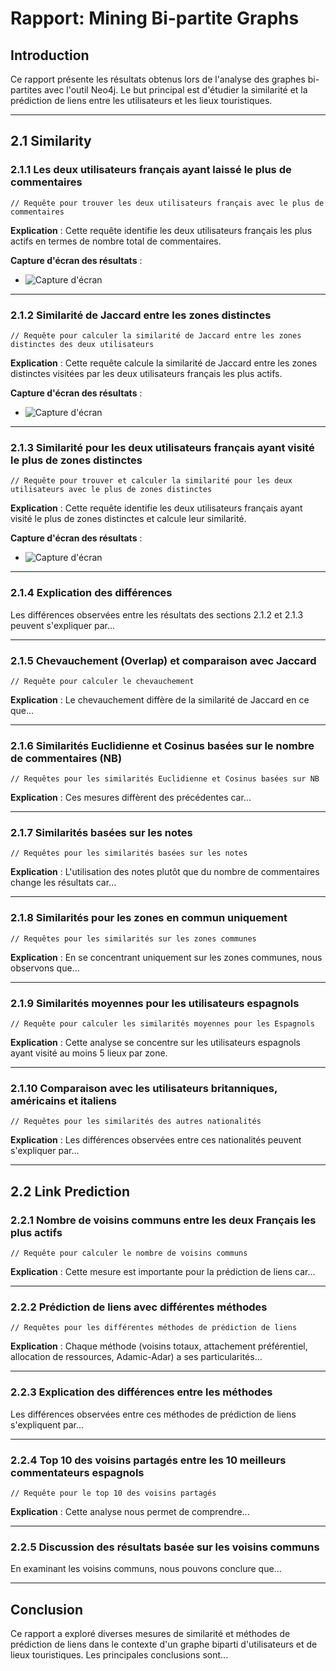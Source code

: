 # Rapport: Mining Bi-partite Graphs

## Introduction

Ce rapport présente les résultats obtenus lors de l'analyse des graphes bi-partites avec l'outil Neo4j. Le but principal est d'étudier la similarité et la prédiction de liens entre les utilisateurs et les lieux touristiques.

---

## 2.1 Similarity

### 2.1.1 Les deux utilisateurs français ayant laissé le plus de commentaires

```cypher
// Requête pour trouver les deux utilisateurs français avec le plus de commentaires
```

**Explication** : Cette requête identifie les deux utilisateurs français les plus actifs en termes de nombre total de commentaires.

**Capture d'écran des résultats** :
- ![Capture d'écran](path_to_screenshot_2.1.1)

---

### 2.1.2 Similarité de Jaccard entre les zones distinctes

```cypher
// Requête pour calculer la similarité de Jaccard entre les zones distinctes des deux utilisateurs
```

**Explication** : Cette requête calcule la similarité de Jaccard entre les zones distinctes visitées par les deux utilisateurs français les plus actifs.

**Capture d'écran des résultats** :
- ![Capture d'écran](path_to_screenshot_2.1.2)

---

### 2.1.3 Similarité pour les deux utilisateurs français ayant visité le plus de zones distinctes

```cypher
// Requête pour trouver et calculer la similarité pour les deux utilisateurs avec le plus de zones distinctes
```

**Explication** : Cette requête identifie les deux utilisateurs français ayant visité le plus de zones distinctes et calcule leur similarité.

**Capture d'écran des résultats** :
- ![Capture d'écran](path_to_screenshot_2.1.3)

---

### 2.1.4 Explication des différences

Les différences observées entre les résultats des sections 2.1.2 et 2.1.3 peuvent s'expliquer par...

---

### 2.1.5 Chevauchement (Overlap) et comparaison avec Jaccard

```cypher
// Requête pour calculer le chevauchement
```

**Explication** : Le chevauchement diffère de la similarité de Jaccard en ce que...

---

### 2.1.6 Similarités Euclidienne et Cosinus basées sur le nombre de commentaires (NB)

```cypher
// Requêtes pour les similarités Euclidienne et Cosinus basées sur NB
```

**Explication** : Ces mesures diffèrent des précédentes car...

---

### 2.1.7 Similarités basées sur les notes

```cypher
// Requêtes pour les similarités basées sur les notes
```

**Explication** : L'utilisation des notes plutôt que du nombre de commentaires change les résultats car...

---

### 2.1.8 Similarités pour les zones en commun uniquement

```cypher
// Requêtes pour les similarités sur les zones communes
```

**Explication** : En se concentrant uniquement sur les zones communes, nous observons que...

---

### 2.1.9 Similarités moyennes pour les utilisateurs espagnols

```cypher
// Requête pour calculer les similarités moyennes pour les Espagnols
```

**Explication** : Cette analyse se concentre sur les utilisateurs espagnols ayant visité au moins 5 lieux par zone.

---

### 2.1.10 Comparaison avec les utilisateurs britanniques, américains et italiens

```cypher
// Requêtes pour les similarités des autres nationalités
```

**Explication** : Les différences observées entre ces nationalités peuvent s'expliquer par...

---

## 2.2 Link Prediction

### 2.2.1 Nombre de voisins communs entre les deux Français les plus actifs

```cypher
// Requête pour calculer le nombre de voisins communs
```

**Explication** : Cette mesure est importante pour la prédiction de liens car...

---

### 2.2.2 Prédiction de liens avec différentes méthodes

```cypher
// Requêtes pour les différentes méthodes de prédiction de liens
```

**Explication** : Chaque méthode (voisins totaux, attachement préférentiel, allocation de ressources, Adamic-Adar) a ses particularités...

---

### 2.2.3 Explication des différences entre les méthodes

Les différences observées entre ces méthodes de prédiction de liens s'expliquent par...

---

### 2.2.4 Top 10 des voisins partagés entre les 10 meilleurs commentateurs espagnols

```cypher
// Requête pour le top 10 des voisins partagés
```

**Explication** : Cette analyse nous permet de comprendre...

---

### 2.2.5 Discussion des résultats basée sur les voisins communs

En examinant les voisins communs, nous pouvons conclure que...

---

## Conclusion

Ce rapport a exploré diverses mesures de similarité et méthodes de prédiction de liens dans le contexte d'un graphe biparti d'utilisateurs et de lieux touristiques. Les principales conclusions sont...
